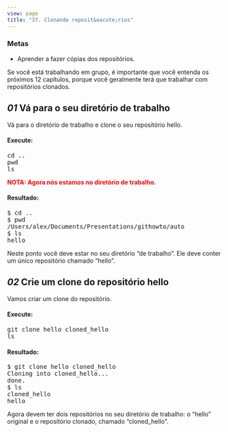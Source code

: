 ```yaml
---
view: page
title: "37. Clonando reposit&oacute;rios"
---
```


<h3>Metas</h3>

<ul><li>Aprender a fazer c&oacute;pias dos reposit&oacute;rios.</li></ul>

<p>Se voc&ecirc; est&aacute; trabalhando em grupo, &eacute; importante que voc&ecirc; entenda os pr&oacute;ximos 12 cap&iacute;tulos, porque voc&ecirc; geralmente ter&aacute; que trabalhar com reposit&oacute;rios clonados.</p>

<h2><em>01</em> V&aacute; para o seu diret&oacute;rio de trabalho</h2>

<p>V&aacute; para o diret&oacute;rio de trabalho e clone o seu reposit&oacute;rio hello.</p>

<h4 class="h4-pre">Execute:</h4>

<pre class="instructions">cd ..
pwd
ls</pre>

<p style="color:red;"><strong><span class="caps">NOTA</span>: Agora n&oacute;s estamos no diret&oacute;rio de trabalho.</strong></p>

<h4 class="h4-pre">Resultado:</h4>

<pre class="sample">$ cd ..
$ pwd
/Users/alex/Documents/Presentations/githowto/auto
$ ls
hello</pre>

<p>Neste ponto voc&ecirc; deve estar no seu diret&oacute;rio &#8220;de trabalho&#8221;. Ele deve conter um &uacute;nico reposit&oacute;rio chamado &#8220;hello&#8221;.</p>
<h2><em>02</em> Crie um clone do reposit&oacute;rio hello</h2>

<p>Vamos criar um clone do reposit&oacute;rio.</p>

<h4 class="h4-pre">Execute:</h4>
<pre class="instructions">git clone hello cloned_hello
ls</pre>
<h4 class="h4-pre">Resultado:</h4>

<pre class="sample">$ git clone hello cloned_hello
Cloning into cloned_hello...
done.
$ ls
cloned_hello
hello</pre>

<p>Agora devem ter dois reposit&oacute;rios no seu diret&oacute;rio de trabalho: o &#8220;hello&#8221; original e o reposit&oacute;rio clonado, chamado &#8220;cloned_hello&#8221;.</p>
